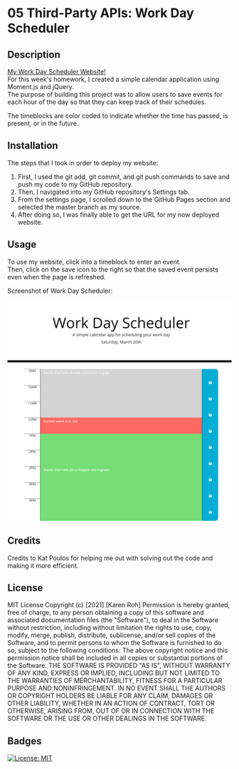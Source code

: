 # 05 Third-Party APIs: Work Day Scheduler

## Description
[My Work Day Scheduler Website!](https://kroh1031.github.io/week-05-work-day-scheduler/)  
For this week's homework, I created a simple calendar application using Moment.js and jQuery.  
The purpose of building this project was to allow users to save events for each hour of the day so that they can keep track of their schedules.  

The timeblocks are color coded to indicate whether the time has passed, is present, or in the future.

## Installation
The steps that I took in order to deploy my website:
  1. First, I used the git add, git commit, and git push commands to save and push my code to my GitHub repository.
  2. Then, I navigated into my GitHub repository's Settings tab.
  3. From the settings page, I scrolled down to the GitHub Pages section and selected the master branch as my source.
  4. After doing so, I was finally able to get the URL for my now deployed website. 

## Usage
To use my website, click into a timeblock to enter an event.  
Then, click on the save icon to the right so that the saved event persists even when the page is refreshed. 

Screenshot of Work Day Scheduler:

![Screenshot of Work Day Scheduler](./assets/images/workday-scheduler-screenshot.png)

## Credits
Credits to Kat Poulos for helping me out with solving out the code and making it more efficient.  

## License
MIT License
Copyright (c) [2021] [Karen Roh]
Permission is hereby granted, free of charge, to any person obtaining a copy
of this software and associated documentation files (the "Software"), to deal
in the Software without restriction, including without limitation the rights
to use, copy, modify, merge, publish, distribute, sublicense, and/or sell
copies of the Software, and to permit persons to whom the Software is
furnished to do so, subject to the following conditions:
The above copyright notice and this permission notice shall be included in all
copies or substantial portions of the Software.
THE SOFTWARE IS PROVIDED "AS IS", WITHOUT WARRANTY OF ANY KIND, EXPRESS OR
IMPLIED, INCLUDING BUT NOT LIMITED TO THE WARRANTIES OF MERCHANTABILITY,
FITNESS FOR A PARTICULAR PURPOSE AND NONINFRINGEMENT. IN NO EVENT SHALL THE
AUTHORS OR COPYRIGHT HOLDERS BE LIABLE FOR ANY CLAIM, DAMAGES OR OTHER
LIABILITY, WHETHER IN AN ACTION OF CONTRACT, TORT OR OTHERWISE, ARISING FROM,
OUT OF OR IN CONNECTION WITH THE SOFTWARE OR THE USE OR OTHER DEALINGS IN THE
SOFTWARE.

## Badges 
[![License: MIT](https://img.shields.io/badge/License-MIT-yellow.svg)](https://opensource.org/licenses/MIT)